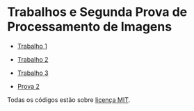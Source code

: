 # Trabalhos e Segunda Prova de Processamento de Imagens



* [Trabalho 1](https://github.com/LucasHelal/ProcessamentoImagensMestrado/tree/master/trab1)

* [Trabalho 2](https://github.com/LucasHelal/ProcessamentoImagensMestrado/tree/master/trab2)

* [Trabalho 3](https://github.com/LucasHelal/ProcessamentoImagensMestrado/tree/master/trab3)


* [Prova 2](https://github.com/LucasHelal/ProcessamentoImagensMestrado/tree/master/prova2)


Todas os códigos estão sobre [licença MIT](https://github.com/LucasHelal/ProcessamentoImagensMestrado/blob/master/LICENSE).
